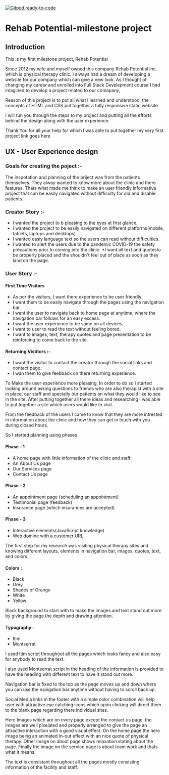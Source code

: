 [![Gitpod ready-to-code](https://img.shields.io/badge/Gitpod-ready--to--code-blue?logo=gitpod)](https://gitpod.io/#https://github.com/shalinshah54-lab/PhysicalTherapy)

# Rehab Potential-milestone project
## Introduction
This is my first milestone project, Rehab Potential

Since 2012 my wife and myself owned this company Rehab Potential Inc. which is physical therapy clinic. I always had a dream of developing a website for our company which can give a new look. As I thought of changing my career and enrolled into Full Stack Develepment course I had imagined to develop a project related to our comapany,

Reason of this project is to put all what I learned and understood, the concepts of HTML and CSS put together a fully responsive static website.

I will run you through the steps to my project and putting all the efforts behind the design along with the user experience.

Thank You for all your help for which I was able to put together my very first project
link goes here

## UX - User Experience design

### Goals for creating the poject :-

The inspotation and planning of the priject was from the patients  themselves. They alway wanted to know more about the clinic and there features. Thats what made me think to make an user friendly informative project that can be easily navigated without difficulty for old and disable patients.  

### Creator Story :-

* I wanted the project to b pleasing to the eyes at first glance.
* I wanted the project to be easily navigated on different platforms(mobile, tablets, laptops and desktops).
* I wanted easiy language text so the users can read without difficulties.
* I wanted to alert the users due to the pandemic COVID-19 the safety precautions prior to coming into the clinic.
*I want all text and quotesto be properly placed and the shouldn't feel out of place as soon as they land on the page.

### User Story :-

#### First Time Visitors

* As per the visitors, I want there experience to be user friendly.
* I want them to be easily navigate through the pages using the navigation bar.
* I want the user to navigate back to home page at anytime, where the navigation bar follows for an easy excess.
* I want the user experience to be same on all devices.
* I want to user to read the text without feeling bored.
* I want to images, text, therapy quotes and page presentation to be reinforcing to come back to the site.

#### Returning Vistitors :-

* I want the visitor to contact the creator through the social links and contact page.
* I wan them to give feebback on there returning experience.

To Make the user experience more pleasing; In order to do so I started looking around asking questions to friends who are also therapist with a site in place, our staff and specially our patients on what they would like to see in the site. After putting together all there ideas and researching I was able to put together a site which users would like to visit.

From the feedback of the users I came to know that they are more intrested in information about the clinic and how they can get in touch with you during closed hours.

So I started planning using phases 

#### Phase - 1

* A home page with little information of the clinic and staff.
* An About Us page
* Our Services page
* Contact Us page

#### Phase - 2

* An appointment page (scheduling an appointment)
* Testimonial page (feedback)
* Insurance page (which insurances are accepted)

#### Phase - 3

* Interactive elements(JavaScript knowledge)
* Web domine with a customer URL

The first step for my research was visiting physical therapy sites and knowing different layouts, elements in navigation bar, images, quotes, text, and colors.

#### Colors :

* Black 
* Grey
* Shades of Orange
* White 
* Yellow

Black background to start with to make the images and text stand out more by giving the page the depth and drawing attention.

#### Typography :

* Itim
* Montserrat

I used Itim script throughout all the pages which looks fancy and also easy for anybody to read the text.

I also used Montserrat script in the heading of the information is provided to have the heading with different text to have it stand out more.

Navigation bar is fixed to the top as the page moves up and down where you can use the navigation bar anytime without having to scroll back up.

Social Media links in the footer with a simple color combination will help user with attractive eye catching icons which upon clicking will direct them to the blank page regarding there individual sites.

Hero Images which are on every page except the contact us page.  the images are well pixelated and properly arranged to give the page an attractive interaction with a good visual effect. On the home page the hero image being an animated in-out effect with an nice quote of physical therapy. Other image on about page shows relaxation stating about the page. Finally the image on the service page is about team work and thats what it means.

The text is consistant throughout all the pages mostly consisting information of the facility and staff. 










